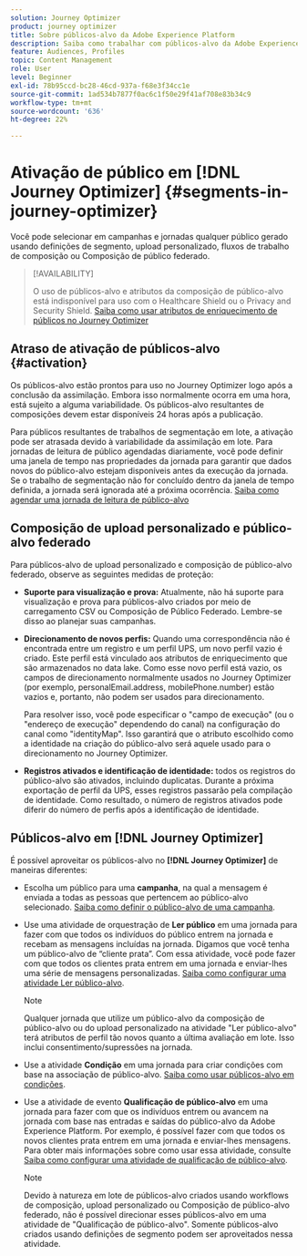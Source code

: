 ```yaml
---
solution: Journey Optimizer
product: journey optimizer
title: Sobre públicos-alvo da Adobe Experience Platform
description: Saiba como trabalhar com públicos-alvo da Adobe Experience Platform
feature: Audiences, Profiles
topic: Content Management
role: User
level: Beginner
exl-id: 78b95ccd-bc28-46cd-937a-f68e3f34cc1e
source-git-commit: 1ad534b7877f0ac6c1f50e29f41af708e83b34c9
workflow-type: tm+mt
source-wordcount: '636'
ht-degree: 22%

---
```


# Ativação de público em [!DNL Journey Optimizer] {#segments-in-journey-optimizer}

Você pode selecionar em campanhas e jornadas qualquer público gerado usando definições de segmento, upload personalizado, fluxos de trabalho de composição ou Composição de público federado.

>[!AVAILABILITY]
>
>O uso de públicos-alvo e atributos da composição de público-alvo está indisponível para uso com o Healthcare Shield ou o Privacy and Security Shield. [Saiba como usar atributos de enriquecimento de públicos no Journey Optimizer](../audience/about-audiences.md#enrichment)

## Atraso de ativação de públicos-alvo {#activation}

Os públicos-alvo estão prontos para uso no Journey Optimizer logo após a conclusão da assimilação. Embora isso normalmente ocorra em uma hora, está sujeito a alguma variabilidade. Os públicos-alvo resultantes de composições devem estar disponíveis 24 horas após a publicação.

Para públicos resultantes de trabalhos de segmentação em lote, a ativação pode ser atrasada devido à variabilidade da assimilação em lote. Para jornadas de leitura de público agendadas diariamente, você pode definir uma janela de tempo nas propriedades da jornada para garantir que dados novos do público-alvo estejam disponíveis antes da execução da jornada. Se o trabalho de segmentação não for concluído dentro da janela de tempo definida, a jornada será ignorada até a próxima ocorrência. [Saiba como agendar uma jornada de leitura de público-alvo](../building-journeys/read-audience.md)

## Composição de upload personalizado e público-alvo federado

Para públicos-alvo de upload personalizado e composição de público-alvo federado, observe as seguintes medidas de proteção:

* **Suporte para visualização e prova:** Atualmente, não há suporte para visualização e prova para públicos-alvo criados por meio de carregamento CSV ou Composição de Público Federado. Lembre-se disso ao planejar suas campanhas.

* **Direcionamento de novos perfis:** Quando uma correspondência não é encontrada entre um registro e um perfil UPS, um novo perfil vazio é criado. Este perfil está vinculado aos atributos de enriquecimento que são armazenados no data lake. Como esse novo perfil está vazio, os campos de direcionamento normalmente usados no Journey Optimizer (por exemplo, personalEmail.address, mobilePhone.number) estão vazios e, portanto, não podem ser usados para direcionamento.

  Para resolver isso, você pode especificar o &quot;campo de execução&quot; (ou o &quot;endereço de execução&quot; dependendo do canal) na configuração do canal como &quot;identityMap&quot;. Isso garantirá que o atributo escolhido como a identidade na criação do público-alvo será aquele usado para o direcionamento no Journey Optimizer.

* **Registros ativados e identificação de identidade:** todos os registros do público-alvo são ativados, incluindo duplicatas. Durante a próxima exportação de perfil da UPS, esses registros passarão pela compilação de identidade. Como resultado, o número de registros ativados pode diferir do número de perfis após a identificação de identidade.

## Públicos-alvo em [!DNL Journey Optimizer]

É possível aproveitar os públicos-alvo no **[!DNL Journey Optimizer]** de maneiras diferentes:

* Escolha um público para uma **campanha**, na qual a mensagem é enviada a todas as pessoas que pertencem ao público-alvo selecionado. [Saiba como definir o público-alvo de uma campanha](../campaigns/create-campaign.md#define-the-audience-audience).

* Use uma atividade de orquestração de **Ler público** em uma jornada para fazer com que todos os indivíduos do público entrem na jornada e recebam as mensagens incluídas na jornada. Digamos que você tenha um público-alvo de “cliente prata”. Com essa atividade, você pode fazer com que todos os clientes prata entrem em uma jornada e enviar-lhes uma série de mensagens personalizadas. [Saiba como configurar uma atividade Ler público-alvo](../building-journeys/read-audience.md#configuring-segment-trigger-activity).

  >[!NOTE]
  >
  >Qualquer jornada que utilize um público-alvo da composição de público-alvo ou do upload personalizado na atividade &quot;Ler público-alvo&quot; terá atributos de perfil tão novos quanto a última avaliação em lote. Isso inclui consentimento/supressões na jornada.

* Use a atividade **Condição** em uma jornada para criar condições com base na associação de público-alvo. [Saiba como usar públicos-alvo em condições](../building-journeys/condition-activity.md#using-a-segment).

* Use a atividade de evento **Qualificação de público-alvo** em uma jornada para fazer com que os indivíduos entrem ou avancem na jornada com base nas entradas e saídas do público-alvo da Adobe Experience Platform. Por exemplo, é possível fazer com que todos os novos clientes prata entrem em uma jornada e enviar-lhes mensagens. Para obter mais informações sobre como usar essa atividade, consulte [Saiba como configurar uma atividade de qualificação de público-alvo](../building-journeys/audience-qualification-events.md).

  >[!NOTE]
  >
  >Devido à natureza em lote de públicos-alvo criados usando workflows de composição, upload personalizado ou Composição de público-alvo federado, não é possível direcionar esses públicos-alvo em uma atividade de &quot;Qualificação de público-alvo&quot;. Somente públicos-alvo criados usando definições de segmento podem ser aproveitados nessa atividade.
